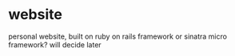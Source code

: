 # website

personal website, built on ruby on rails framework or sinatra micro framework? will decide later
